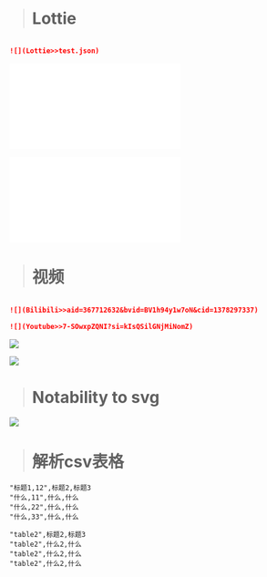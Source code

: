 > # Lottie

```markdown

![](Lottie>>test.json)

```

![](Lottie>>test.json)

![](test.json)

> # 视频

```markdown

![](Bilibili>>aid=367712632&bvid=BV1h94y1w7oN&cid=1378297337)

![](Youtube>>7-SOwxpZQNI?si=kIsQSilGNjMiNomZ)


```

![](Bilibili>>aid=367712632&bvid=BV1h94y1w7oN&cid=1378297337)

![](Youtube>>7-SOwxpZQNI?si=kIsQSilGNjMiNomZ)

># Notability to svg

![](Notability>>files/20250223.note)

># 解析csv表格

```table
"标题1,12",标题2,标题3
"什么,11",什么,什么
"什么,22",什么,什么
"什么,33",什么,什么
```

```table
"table2",标题2,标题3
"table2",什么2,什么
"table2",什么2,什么
"table2",什么2,什么
```


